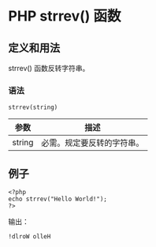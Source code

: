 # PHP strrev() 函数



## 定义和用法

strrev() 函数反转字符串。

### 语法

```
strrev(string)
```

| 参数 | 描述 |
| --- | --- |
| string | 必需。规定要反转的字符串。 |

## 例子

```
<?php
echo strrev("Hello World!");
?>
```

输出：

```
!dlroW olleH
```



